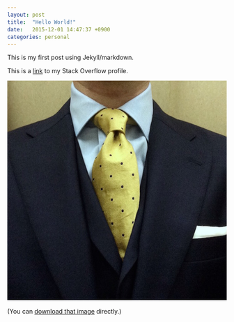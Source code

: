 ```yaml
---
layout: post
title:  "Hello World!"
date:   2015-12-01 14:47:37 +0900
categories: personal 
---
```

This is my first post using Jekyll/markdown.

This is a [link][test-link] to my Stack Overflow profile.

![My helpful screenshot](/assets/images/FullSizeRenderSmall.jpeg)

(You can [download that image](/assets/images/FullSizeRenderSmall.jpeg) directly.)

[test-link]: http://stackoverflow.com/users/433373/nicolasmiari?tab=profile